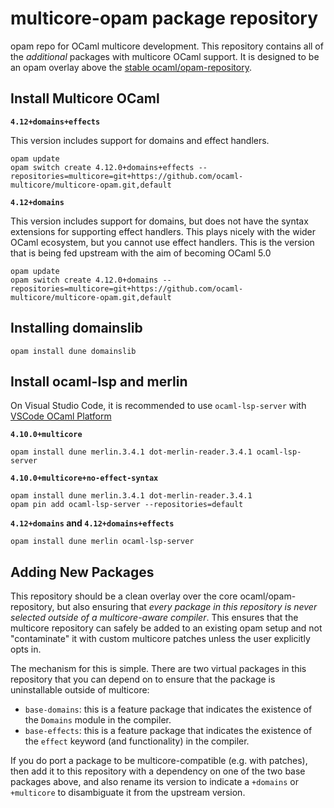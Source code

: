 # multicore-opam package repository

opam repo for OCaml multicore development. This repository contains all of the
_additional_ packages with multicore OCaml support. It is designed to be an
opam overlay above the [stable ocaml/opam-repository](https://github.com/ocaml/opam-repository).

## Install Multicore OCaml

**`4.12+domains+effects`**

This version includes support for domains and effect handlers.

```
opam update
opam switch create 4.12.0+domains+effects --repositories=multicore=git+https://github.com/ocaml-multicore/multicore-opam.git,default
```

**`4.12+domains`**

This version includes support for domains, but does not have the syntax extensions for supporting effect handlers. This plays nicely with the wider OCaml ecosystem, but you cannot use effect handlers. This is the version that is being fed upstream with the aim of becoming OCaml 5.0

```
opam update
opam switch create 4.12.0+domains --repositories=multicore=git+https://github.com/ocaml-multicore/multicore-opam.git,default
```

## Installing domainslib

```
opam install dune domainslib
```

## Install ocaml-lsp and merlin

On Visual Studio Code, it is recommended to use `ocaml-lsp-server` with [VSCode OCaml Platform](https://marketplace.visualstudio.com/items?itemName=ocamllabs.ocaml-platform)

**`4.10.0+multicore`**

```
opam install dune merlin.3.4.1 dot-merlin-reader.3.4.1 ocaml-lsp-server
```

**`4.10.0+multicore+no-effect-syntax`**

```
opam install dune merlin.3.4.1 dot-merlin-reader.3.4.1
opam pin add ocaml-lsp-server --repositories=default
```
**`4.12+domains` and `4.12+domains+effects`**

```
opam install dune merlin ocaml-lsp-server
```

## Adding New Packages

This repository should be a clean overlay over the core ocaml/opam-repository, but also ensuring that _every package in this repository is never selected outside of a multicore-aware compiler_.  This ensures that the multicore repository can safely be added to an existing opam setup and not "contaminate" it with custom multicore patches unless the user explicitly opts in.

The mechanism for this is simple. There are two virtual packages in this repository that you can depend on to ensure that the package is uninstallable outside of multicore:

- `base-domains`: this is a feature package that indicates the existence of the `Domains` module in the compiler.
- `base-effects`: this is a feature package that indicates the existence of the `effect` keyword (and functionality) in the compiler.

If you do port a package to be multicore-compatible (e.g. with patches), then add it to this repository with a dependency on one of the two base packages above, and also rename its version to indicate a `+domains` or `+multicore` to disambiguate it from the upstream version.

